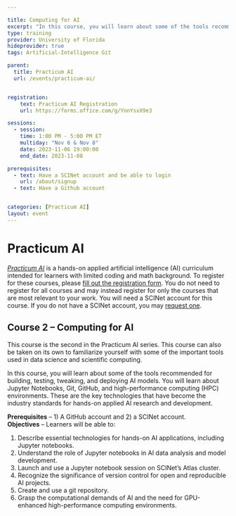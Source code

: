 ```yaml
---

title: Computing for AI
excerpt: "In this course, you will learn about some of the tools recommended for building, testing, tweaking, and deploying AI models. You will learn about Jupyter Notebooks, Git, GitHub, and high-performance computing (HPC) environments." 
type: training
provider: University of Florida
hideprovider: true
tags: Artificial-Intelligence Git

parent: 
  title: Practicum AI
  url: /events/practicum-ai/


registration:
    text: Practicum AI Registration
    url: https://forms.office.com/g/YnnYsxX9e3

sessions: 
  - session:
    time: 1:00 PM - 5:00 PM ET
    multiday: "Nov 6 & Nov 8"
    date: 2023-11-06 19:00:00
    end_date: 2023-11-08

prerequisites:
  - text: Have a SCINet account and be able to login 
    url: /about/signup
  - text: Have a Github account


categories: [Practicum AI] 
layout: event
---
```


# Practicum AI

[*Practicum AI*](/training/practicum-ai) is a hands-on applied artificial intelligence (AI) curriculum intended for learners with limited coding and math background. To register for these courses, please [fill out the registration form](https://forms.office.com/g/YnnYsxX9e3). You do not need to register for all courses and may instead register for only the courses that are most relevant to your work.  You will need a SCINet account for this course. If you do not have a SCINet account, you may [request one](/about/signup).


## Course 2 – Computing for AI

This course is the second in the Practicum AI series. This course can also be taken on its own to familiarize yourself with some of the important tools used in data science and scientific computing.

In this course, you will learn about some of the tools recommended for building, testing, tweaking, and deploying AI models. You will learn about Jupyter Notebooks, Git, GitHub, and high-performance computing (HPC) environments. These are the key technologies that have become the industry standards for hands-on applied AI research and development.

**Prerequisites** – 1) A GitHub account and 2) a SCINet account.  
**Objectives** – Learners will be able to:
1.	Describe essential technologies for hands-on AI applications, including Jupyter notebooks.
2.	Understand the role of Jupyter notebooks in AI data analysis and model development.
3.	Launch and use a Jupyter notebook session on SCINet’s Atlas cluster.
4.	Recognize the significance of version control for open and reproducible AI projects.
5.	Create and use a git repository.
6.	Grasp the computational demands of AI and the need for GPU-enhanced high-performance computing environments.

